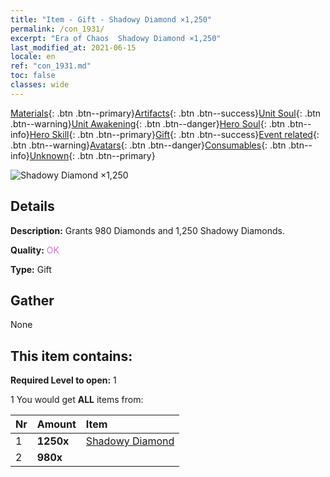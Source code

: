 ```yaml
---
title: "Item - Gift - Shadowy Diamond ×1,250"
permalink: /con_1931/
excerpt: "Era of Chaos  Shadowy Diamond ×1,250"
last_modified_at: 2021-06-15
locale: en
ref: "con_1931.md"
toc: false
classes: wide
---
```

 [Materials](/Items/){: .btn .btn--primary}[Artifacts](/Items/Artifacts/){: .btn .btn--success}[Unit Soul](/Items/UnitSoul/){: .btn .btn--warning}[Unit Awakening](/Items/UnitAwakening/){: .btn .btn--danger}[Hero Soul](/Items/HeroSoul/){: .btn .btn--info}[Hero Skill](/Items/HeroSkill/){: .btn .btn--primary}[Gift](/Items/Gift/){: .btn .btn--success}[Event related](/Items/Events/){: .btn .btn--warning}[Avatars](/Items/Avatars/){: .btn .btn--danger}[Consumables](/Items/Consumables/){: .btn .btn--info}[Unknown](/Items/Unknown/){: .btn .btn--primary}

 ![Shadowy Diamond ×1,250](/images/t/i_10040.png)

## Details
 **Description:** Grants 980 Diamonds and 1,250 Shadowy Diamonds.

 **Quality:** <span style="color: #DA70D6">OK</span>

 **Type:** Gift

## Gather

  None

## This item contains:

 **Required Level to open:** 1

 1 You would get **ALL** items  from:

  | Nr | Amount |     Item    |
  |:---|:-------|:------------|
  | 1 |  **1250x** | [Shadowy Diamond](/Items/con_554/) |  | 
  | 2 |  **980x** | <i class="fas fa-gem"/> |  | 

